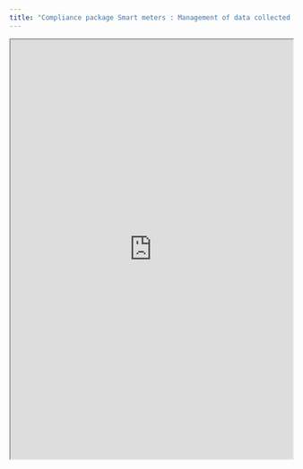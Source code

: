 ```yaml
---
title: "Compliance package Smart meters : Management of data collected in the home and transmitted outside to allow the remote control of certain appliances within the home"
---
```



<iframe height="750" width="100%" src="https://ewelton.github.io/ktest/wiki.html#Compliance%20package%20Smart%20meters%20:%20Management%20of%20data%20collected%20in%20the%20home%20and%20transmitted%20outside%20to%20allow%20the%20remote%20control%20of%20certain%20appliances%20within%20the%20home"></iframe>
